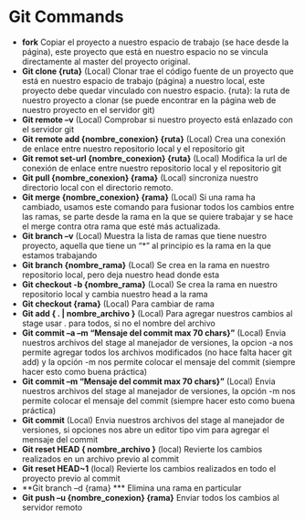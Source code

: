 Git Commands
==

* **fork** Copiar el proyecto a nuestro espacio de trabajo (se hace desde la
  página), este proyecto que está en nuestro espacio no se vincula directamente
  al master del proyecto original.
* **Git clone {ruta}**
(Local) Clonar trae el código fuente de un proyecto que está en nuestro espacio de trabajo (página) a nuestro local, este proyecto debe quedar vinculado con nuestro espacio.
{ruta}: la ruta de nuestro proyecto a clonar (se puede encontrar en la página web de nuestro proyecto en el servidor git)
* **Git remote –v** 
	(Local) Comprobar si nuestro proyecto está enlazado con el servidor git
* **Git remote add {nombre_conexion} {ruta}**
	(Local) Crea una conexión de enlace entre nuestro repositorio local y el repositorio git
* **Git remot set-url {nombre_conexion} {ruta}**
(Local) Modifica la url de conexión de enlace entre nuestro repositorio local y el repositorio git
* **Git pull {nombre_conexion} {rama}**
	(Local) sincroniza nuestro directorio local con el directorio remoto.
* **Git merge {nombre_conexion} {rama}**
(Local) Si una rama ha cambiado, usamos este comando para fusionar todos los cambios entre las ramas, se parte desde la rama en la que se quiere trabajar y se hace el merge contra otra rama que esté más actualizada.
* **Git branch –v**
(Local) Muestra la lista de ramas que tiene nuestro proyecto, aquella que tiene un “*” al principio es la rama en la que estamos trabajando
* **Git branch {nombre_rama}**
(Local) Se crea en la rama en nuestro repositorio local, pero deja nuestro head donde esta
* **Git checkout -b {nombre_rama}**
(Local) Se crea la rama en nuestro repositorio local y cambia nuestro head a la rama
* **Git checkout  {rama}**
(Local) Para cambiar de rama
* **Git add { . | nombre_archivo }**
(Local) Para agregar nuestros cambios al stage usar . para todos, si no el nombre del archivo
* **Git commit –a –m “Mensaje del commit max 70 chars}”**
(Local) Envia nuestros archivos del stage al manejador de versiones, la opcion -a nos permite agregar todos los archivos modificados (no hace falta hacer git add)
y la opción -m nos permite colocar el mensaje del commit (siempre hacer esto como buena práctica)
* **Git commit –m “Mensaje del commit max 70 chars}”**
(Local) Envia nuestros archivos del stage al manejador de versiones, la opción -m nos permite colocar el mensaje del commit (siempre hacer esto como buena práctica)
* **Git commit**
(Local) Envia nuestros archivos del stage al manejador de versiones, si opciones nos abre un editor tipo vim para agregar el mensaje del commit
* **Git reset HEAD { nombre_archivo }**
(local) Revierte los cambios realizados en un archivo previo al commit
* **Git reset HEAD~1**
(local) Revierte los cambios realizados en todo el proyecto previo al commit
* **Git branch –d {rama} ***
Elimina una rama en particular
* **Git push –u {nombre_conexion} {rama}**
Enviar todos los cambios al servidor remoto


